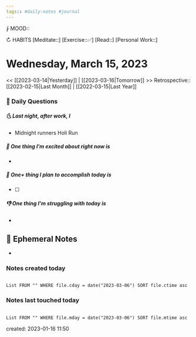 ```yaml
---
tags:: #daily-notes #journal
---
```


⨑ MOOD::

↻ HABITS
[Meditate::]
[Exercise::✅]
[Read::]
[Personal Work::]

# Wednesday, March 15, 2023

<< [[2023-03-14|Yesterday]] | [[2023-03-16|Tomorrow]] >>
Retrospective:: [[2023-02-15|Last Month]] | [[2022-03-15|Last Year]]

### 📅 Daily Questions

##### 🌜 Last night, after work, I

- Midnight runners Holi Run

##### 🙌 One thing I'm excited about right now is

-

##### 🚀 One+ thing I plan to accomplish today is

- [ ]

##### 👎 One thing I'm struggling with today is

-

## 📝 Ephemeral Notes

- 

### Notes created today

```dataview

List FROM "" WHERE file.cday = date("2023-03-06") SORT file.ctime asc

```

### Notes last touched today

```dataview

List FROM "" WHERE file.mday = date("2023-03-06") SORT file.mtime asc

```

created: 2023-01-16 11:50
